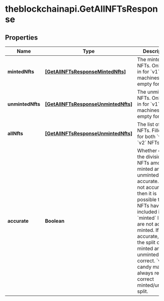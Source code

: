 # theblockchainapi.GetAllNFTsResponse

## Properties

Name | Type | Description | Notes
------------ | ------------- | ------------- | -------------
**mintedNfts** | [**[GetAllNFTsResponseMintedNfts]**](GetAllNFTsResponseMintedNfts.md) | The minted NFTs. Only filled in for &#x60;v1&#x60; candy machines. Left empty for &#x60;v2&#x60;. | [optional] 
**unmintedNfts** | [**[GetAllNFTsResponseUnmintedNfts]**](GetAllNFTsResponseUnmintedNfts.md) | The unminted NFTs. Only filled in for &#x60;v1&#x60; candy machines. Left empty for &#x60;v2&#x60;. | [optional] 
**allNfts** | [**[GetAllNFTsResponseUnmintedNfts]**](GetAllNFTsResponseUnmintedNfts.md) | The list of all NFTs. Filled in for both &#x60;v1&#x60; and &#x60;v2&#x60; NFTs. | [optional] 
**accurate** | **Boolean** | Whether or not the division of NFTs among minted and unminted is accurate. If it is not accurate, then it is possible that NFTs have been included in the &#x60;minted&#x60; list that are not actually minted. If it is accurate, then the split of  minted and unminted is correct. &#x60;v1&#x60; candy machines always return a correct minted/unminted split.   | [optional] 


